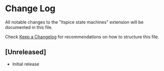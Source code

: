 # Change Log

All notable changes to the "ltspice state machines" extension will be documented in this file.

Check [Keep a Changelog](http://keepachangelog.com/) for recommendations on how to structure this file.

## [Unreleased]

- Initial release